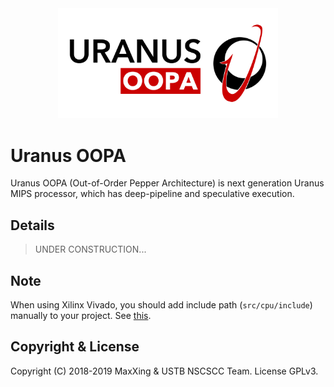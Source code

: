 <div align="center">
    <img src="Uranus-OOPA.png" style="width:70%" />
</div>

# Uranus OOPA

Uranus OOPA (Out-of-Order Pepper Architecture) is next generation Uranus MIPS processor, which has deep-pipeline and speculative execution.

## Details

> UNDER CONSTRUCTION...

## Note

When using Xilinx Vivado, you should add include path (`src/cpu/include`) manually to your project. See [this](https://www.xilinx.com/support/answers/54006.html).

## Copyright & License

Copyright (C) 2018-2019 MaxXing & USTB NSCSCC Team. License GPLv3.
